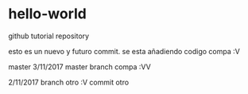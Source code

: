 # hello-world
github tutorial repository

esto es un nuevo y futuro commit. se esta añadiendo codigo compa :V

master
3/11/2017
master branch compa :VV

2/11/2017
branch otro :V commit
otro

